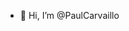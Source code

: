 - 👋 Hi, I’m @PaulCarvaillo

<!---
PaulCarvaillo/PaulCarvaillo is a ✨ special ✨ repository because its `README.md` (this file) appears on your GitHub profile.
You can click the Preview link to take a look at your changes.
--->

